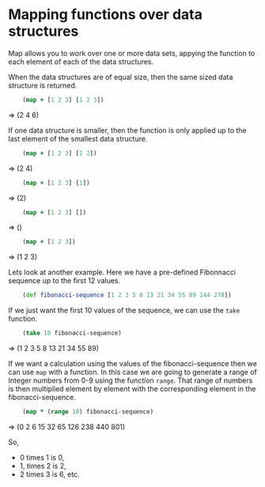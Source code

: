 # Mapping functions over data structures 

  Map allows you to work over one or more data sets, appying the function to each element of each of the data structures.  
  
  When the data structures are of equal size, then the same sized data structure is returned.

```clojure
    (map + [1 2 3] [1 2 3])
```
=> (2 4 6)

  If one data structure is smaller, then the function is only applied up to the last element of the smallest data structure.

```clojure
    (map + [1 2 3] [1 2])
```
=> (2 4)

```clojure
    (map + [1 2 3] [1])
```
=> (2)

```clojure
    (map + [1 2 3] [])
```
=> ()

```clojure
    (map + [1 2 3])
```
=> (1 2 3)

  Lets look at another example.  Here we have a pre-defined Fibonnacci sequence up to the first 12 values.

```clojure
    (def fibonacci-sequence [1 2 3 5 8 13 21 34 55 89 144 278])
```
If we just want the first 10 values of the sequence, we can use the `take` function.

```clojure
    (take 10 fibonacci-sequence)
```
=> (1 2 3 5 8 13 21 34 55 89)

  If we want a calculation using the values of the fibonacci-sequence then we can use `map` with a function.  In this case we are going to generate a range of Integer numbers from 0-9 using the function `range`.  That range of numbers is then multiplied element by element with the corresponding element in the fibonacci-sequence.

```clojure
    (map * (range 10) fibonacci-sequence)
```
=> (0 2 6 15 32 65 126 238 440 801)

  So, 
  - 0 times 1 is 0, 
  - 1, times 2 is 2, 
  - 2 times 3 is 6, etc.

